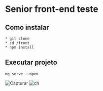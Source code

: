# Senior front-end teste

## Como instalar
    * git clone
    * cd /front
    * npm install

## Executar projeto 

```ng serve --open ```

![Capturar](https://user-images.githubusercontent.com/25384459/59163578-3b5d0900-8ad9-11e9-8211-1b63ffa0cd5a.JPG)
![ch](https://user-images.githubusercontent.com/25384459/59163579-3b5d0900-8ad9-11e9-9da9-28b39b6263ce.JPG)

